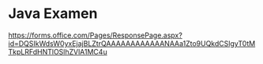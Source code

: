 # Java Examen
https://forms.office.com/Pages/ResponsePage.aspx?id=DQSIkWdsW0yxEjajBLZtrQAAAAAAAAAAAANAAa1Zto9UQkdCSlgyT0tMTkpLRFdHNTlOSlhZVlA1MC4u
